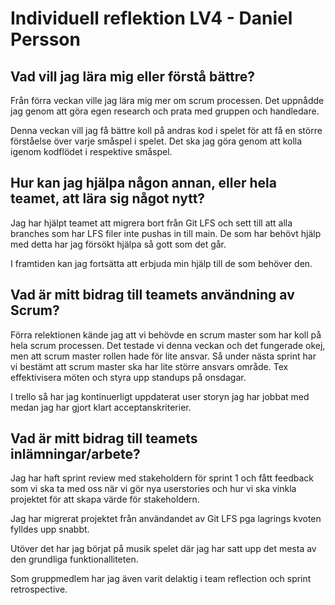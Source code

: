 # Individuell reflektion LV4 - Daniel Persson
## Vad vill jag lära mig eller förstå bättre?
Från förra veckan ville jag lära mig mer om scrum processen. Det uppnådde jag genom att göra egen research och prata med gruppen och handledare. 

Denna veckan vill jag få bättre koll på andras kod i spelet för att få en större förståelse över varje småspel i spelet. Det ska jag göra genom att kolla igenom kodflödet i respektive småspel.

## Hur kan jag hjälpa någon annan, eller hela teamet, att lära sig något nytt?
Jag har hjälpt teamet att migrera bort från Git LFS och sett till att alla branches som har LFS filer inte pushas in till main. De som har behövt hjälp med detta har jag försökt hjälpa så gott som det går.

I framtiden kan jag fortsätta att erbjuda min hjälp till de som behöver den.

## Vad är mitt bidrag till teamets användning av Scrum?
Förra relektionen kände jag att vi behövde en scrum master som har koll på hela scrum processen. Det testade vi denna veckan och det fungerade okej, men att scrum master rollen hade för lite ansvar. Så under nästa sprint har vi bestämt att scrum master ska har lite större ansvars område. Tex effektivisera möten och styra upp standups på onsdagar.

I trello så har jag kontinuerligt uppdaterat user storyn jag har jobbat med medan jag har gjort klart acceptanskriterier.

## Vad är mitt bidrag till teamets inlämningar/arbete?
Jag har haft sprint review med stakeholdern för sprint 1 och fått feedback som vi ska ta med oss när vi gör nya userstories och hur vi ska vinkla projektet för att skapa värde för stakeholdern.

Jag har migrerat projektet från användandet av Git LFS pga lagrings kvoten fylldes upp snabbt.

Utöver det har jag börjat på musik spelet där jag har satt upp det mesta av den grundliga funktionalliteten.

Som gruppmedlem har jag även varit delaktig i team reflection och sprint retrospective.
